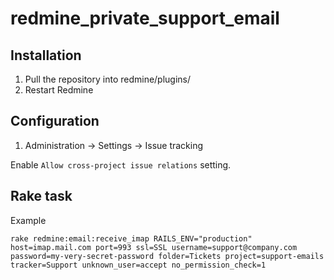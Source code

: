 # redmine_private_support_email
## Installation
1. Pull the repository into redmine/plugins/
2. Restart Redmine

## Configuration
1. Administration -> Settings -> Issue tracking

Enable `Allow cross-project issue relations` setting.

## Rake task

Example

```rake redmine:email:receive_imap RAILS_ENV="production" host=imap.mail.com port=993 ssl=SSL username=support@company.com password=my-very-secret-password folder=Tickets project=support-emails tracker=Support unknown_user=accept no_permission_check=1```
